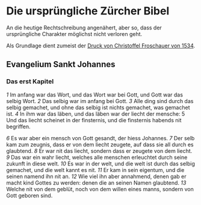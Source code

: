# Die ursprüngliche Zürcher Bibel

An die heutige Rechtschreibung angenähert, aber so, dass der ursprüngliche Charakter möglichst nicht verloren geht.

Als Grundlage dient zumeist der [Druck von Christoffel Froschauer von 1534](http://www.e-rara.ch/zuz/content/titleinfo/755409).

## Evangelium Sankt Johannes

### Das erst Kapitel

*1* Im anfang war das Wort, und das Wort war bei Gott, und Gott war das selbig Wort. *2* Das selbig war im anfang bei Gott. *3* Alle ding sind durch das selbig gemachet, und ohne das selbig ist nichts gemachet, was gemachet ist. *4* In ihm war das läben, und das läben war der liecht der mensche: 5 Und das liecht scheinet in der finsternis, und die finsternis habends nit begriffen.

*6* Es war aber ein mensch von Gott gesandt, der hiess Johannes. *7* Der selb kam zum zeugnis, dass er von dem liecht zeugete, auf dass sie all durch es glaubtend. *8* Er war nit das liecht, sondern dass er zeugete von dem liecht. *9* Das war ein wahr liecht, welches alle menschen erleuchtet durch seine zukunft in diese welt. *10* Es war in der welt, und die welt ist durch das selbig gemachet, und die welt kannt es nit. *11* Er kam in sein eigentum, und die seinen namend ihn nit an. *12* Wie viel ihn aber annahmend, denen gab er macht kind Gottes zu werden: denen die an seinen Namen glaubtend. *13* Welche nit von dem geblüt, noch von dem willen eines manns, sondern von Gott geboren sind.
